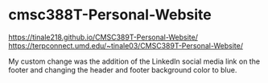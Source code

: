 # cmsc388T-Personal-Website

https://tinale218.github.io/CMSC389T-Personal-Website/
https://terpconnect.umd.edu/~tinale03/CMSC389T-Personal-Website/

My custom change was the addition of the LinkedIn social media link on the footer and changing the 
header and footer background color to blue. 
